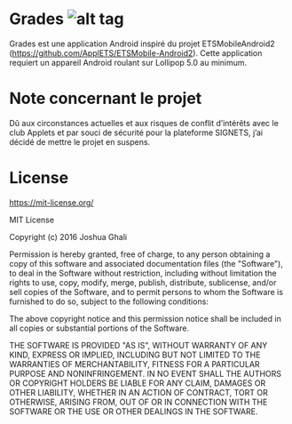 #  Grades ![alt tag](https://raw.githubusercontent.com/jjghali/Grades/master/app/src/main/res/drawable/ic_launcher.png)

Grades est une application Android inspiré du projet ETSMobileAndroid2 (https://github.com/ApplETS/ETSMobile-Android2).
Cette application requiert un appareil Android roulant sur Lollipop 5.0 au minimum.

# Note concernant le projet

Dû aux circonstances actuelles et aux risques de conflit d’intérêts avec le club Applets et par souci de sécurité pour la plateforme SIGNETS, j’ai décidé de mettre le projet en suspens.

# License

https://mit-license.org/

MIT License

Copyright (c) 2016 Joshua Ghali

Permission is hereby granted, free of charge, to any person obtaining a copy
of this software and associated documentation files (the "Software"), to deal
in the Software without restriction, including without limitation the rights
to use, copy, modify, merge, publish, distribute, sublicense, and/or sell
copies of the Software, and to permit persons to whom the Software is
furnished to do so, subject to the following conditions:

The above copyright notice and this permission notice shall be included in all
copies or substantial portions of the Software.

THE SOFTWARE IS PROVIDED "AS IS", WITHOUT WARRANTY OF ANY KIND, EXPRESS OR
IMPLIED, INCLUDING BUT NOT LIMITED TO THE WARRANTIES OF MERCHANTABILITY,
FITNESS FOR A PARTICULAR PURPOSE AND NONINFRINGEMENT. IN NO EVENT SHALL THE
AUTHORS OR COPYRIGHT HOLDERS BE LIABLE FOR ANY CLAIM, DAMAGES OR OTHER
LIABILITY, WHETHER IN AN ACTION OF CONTRACT, TORT OR OTHERWISE, ARISING FROM,
OUT OF OR IN CONNECTION WITH THE SOFTWARE OR THE USE OR OTHER DEALINGS IN THE
SOFTWARE.
